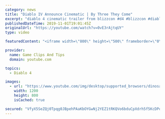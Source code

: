 ```yaml
---
category: news
title: "Diablo IV Announce Cinematic | By Three They Come"
excerpt: "diablo 4 cinematic trailer from blizzcon #d4 #blizzcon #diablo."
publishedDateTime: 2019-11-01T19:01:45Z
originalUrl: "https://youtube.com/watch?v=0vE3rAjtqUY"
type: video

featuredContent: "<iframe width=\"800\" height=\"500\" frameborder=\"0\" src=\"https://www.youtube.com/embed/0vE3rAjtqUY\" allow=\"accelerometer; autoplay; encrypted-media; gyroscope; picture-in-picture\" allowfullscreen></iframe>"

provider:
  name: Game Clips And Tips
  domain: youtube.com

topics:
  - Diablo 4

images:
  - url: "https://www.youtube.com/img/desktop/supported_browsers/dinosaur.png"
    width: 1200
    height: 800
    isCached: true

secured: "VfyX5SeZQj0Tpqg0JBpehPAaKbOYGwNj2YEZ1tRKQVo6bduCpXdrh5f5KcDPqecM5ylViyLaRMhb0cMiI6KAmUA74GloEZyqO4rylIbs4hcP4iSc+if+j0u+9JE6KRZuEMbgx3dg9UFHNZe5+0EMURBaRfhW85J+e54nNPa6TQkllalko+qTI8FAinKCbt6roU3HJU/vydVUDWqGlb7ELSjRu2XXmBQDG9o7zrJ2iZfwZjLUZrzfnB1vbv2K3eFLam//oT2VQrhW9F8LFyh1uJxbXWQy4nPcr7EDBrpWOWd5rP48DTXOP/ltys/uBld7oLO8SircUMt7QLbd3Zc5JWXEEPiuPNvReUxUB84+L3wfKyIbyLlXTV3siyVIFQWyzFrbsCjpwXfuYYXuVLzIHw==;vM4OQacuxw37ArfQ0ql1jQ=="
---
```



